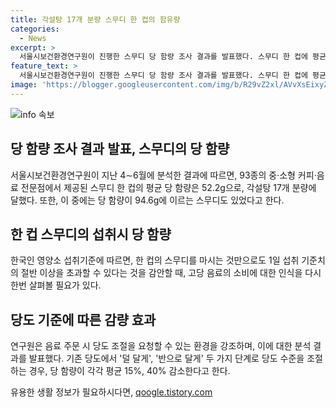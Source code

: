 ```yaml
---
title: 각설탕 17개 분량 스무디 한 컵의 함유량
categories:
  - News
excerpt: >
  서울시보건환경연구원이 진행한 스무디 당 함량 조사 결과를 발표했다. 스무디 한 컵에 평균 52.2g의 당이 들어가며, 각설탕 17개 분량에 달하는 양이다. 이는 한국인의 하루 섭취 기준치 절반을 넘는 양이다. 당도 조절을 요청하면 당 함량이 줄어드는데, 덜 달게의 경우 각설탕 약 3개, 반으로 달게는 약 7개가 줄어든다. 이에 대해 서울시보건환경연구원은 고당 음료의 당 섭취를 줄이기 위해 소비자가 덜 단 맛을 선택할 수 있는 환경이 필요하다고 밝혔다.
feature_text: >
  서울시보건환경연구원이 진행한 스무디 당 함량 조사 결과를 발표했다. 스무디 한 컵에 평균 52.2g의 당이 들어가며, 각설탕 17개 분량에 달하는 양이다. 이는 한국인의 하루 섭취 기준치 절반을 넘는 양이다. 당도 조절을 요청하면 당 함량이 줄어드는데, 덜 달게의 경우 각설탕 약 3개, 반으로 달게는 약 7개가 줄어든다. 이에 대해 서울시보건환경연구원은 고당 음료의 당 섭취를 줄이기 위해 소비자가 덜 단 맛을 선택할 수 있는 환경이 필요하다고 밝혔다.
image: 'https://blogger.googleusercontent.com/img/b/R29vZ2xl/AVvXsEixyZcFfHzMRdzZMjFBmAUKJYCLCGyLL1o632UiGVXcaFdKo_bkvkuCioo0uUKlGfBVcT3P84aROyZIXSBEx3Aw5nCQ3pTgDom1WDC4m8eifvWiAmWEEVb4x6G_l8C0QH225ldMjyaFvpxGEBGNO37VmDTDMHGhJPq73UglMfDca1-0aw/s1600/blogspot.png'
---
```


<p><img src="https://blogger.googleusercontent.com/img/b/R29vZ2xl/AVvXsEixyZcFfHzMRdzZMjFBmAUKJYCLCGyLL1o632UiGVXcaFdKo_bkvkuCioo0uUKlGfBVcT3P84aROyZIXSBEx3Aw5nCQ3pTgDom1WDC4m8eifvWiAmWEEVb4x6G_l8C0QH225ldMjyaFvpxGEBGNO37VmDTDMHGhJPq73UglMfDca1-0aw/s1600/blogspot.png" alt="info 속보" /></p>

<h2 data-ke-size="size26">당 함량 조사 결과 발표, 스무디의 당 함량</h2>

<p data-ke-size="size16">서울시보건환경연구원이 지난 4∼6월에 분석한 결과에 따르면, 93종의 중·소형 커피·음료 전문점에서 제공된 스무디 한 컵의 평균 당 함량은 52.2g으로, 각설탕 17개 분량에 달했다. 또한, 이 중에는 당 함량이 94.6g에 이르는 스무디도 있었다고 한다.</p>

<h2 data-ke-size="size26">한 컵 스무디의 섭취시 당 함량</h2>

<p data-ke-size="size16">한국인 영양소 섭취기준에 따르면, 한 컵의 스무디를 마시는 것만으로도 1일 섭취 기준치의 절반 이상을 초과할 수 있다는 것을 감안할 때, 고당 음료의 소비에 대한 인식을 다시 한번 살펴볼 필요가 있다.</p>

<h2 data-ke-size="size26">당도 기준에 따른 감량 효과</h2>

<p data-ke-size="size16">연구원은 음료 주문 시 당도 조절을 요청할 수 있는 환경을 강조하며, 이에 대한 분석 결과를 발표했다. 기존 당도에서 '덜 달게', '반으로 달게' 두 가지 단계로 당도 수준을 조절하는 경우, 당 함량이 각각 평균 15%, 40% 감소한다고 한다.</p>
유용한 생활 정보가 필요하시다면, <a href="https://qoogle.tistory.com" rel="dofollow">qoogle.tistory.com</a>


